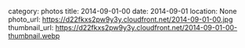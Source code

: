 category: photos 
title: 2014-09-01-00
date: 2014-09-01
location: None
photo_url: https://d22fkxs2pw9y3y.cloudfront.net/2014-09-01-00.jpg
thumbnail_url: https://d22fkxs2pw9y3y.cloudfront.net/2014-09-01-00-thumbnail.webp

 